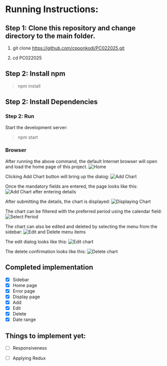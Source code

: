 # Running Instructions:

## Step 1: Clone this repository and change directory to the main folder.

1. git clone https://github.com/cpoonkodi/PC022025.git

2. cd PC022025

## Step 2: Install npm

> npm install

## Step 2: Install Dependencies

### Step 2: Run
Start the development server: <br>
> npm start

### Browser
After running the above command, the default Internet browser will open and load the home page of this project.
![Home](https://github.com/user-attachments/assets/a5c7460d-5231-47c2-b145-3d3420056d91)

Clicking Add Chart button will bring up the dialog:
![Add Chart](https://github.com/user-attachments/assets/63ddfd21-a14e-42be-9bbe-15aa9e42d3e4)

Once the mandatory fields are entered, the page looks like this:
![Add Chart after entering details](https://github.com/user-attachments/assets/91857b5e-ce87-4256-a642-fd543279546b)

After submitting the details, the chart is displayed:
![Displaying Chart](https://github.com/user-attachments/assets/0a1fbb23-b992-46d1-900d-2aee6c774b93)

The chart can be filtered with the preferred period using the calendar field:
![Select Period](https://github.com/user-attachments/assets/d811eb8f-e964-4d54-93c0-36815ed5921f)

The chart can also be edited and deleted by selecting the menu from the sidebar:
![Edit and Delete menu items](https://github.com/user-attachments/assets/199e3206-a078-4ef7-99a2-89f125f46e86)

The edit dialog looks like this:
![Edit chart](https://github.com/user-attachments/assets/dd6e5212-a948-4794-8fde-1bddc4334b71)

The delete confirmation looks like this:
![Delete chart](https://github.com/user-attachments/assets/970146e7-0cc2-4879-9a98-f7ffefdc051f)

## Completed implementation

- [x] Sidebar
- [x] Home page
- [x] Error page
- [x] Display page
- [x] Add
- [x] Edit
- [x] Delete
- [x] Date range

## Things to implement yet:

- [ ] Responsiveness
    
- [ ] Applying Redux




